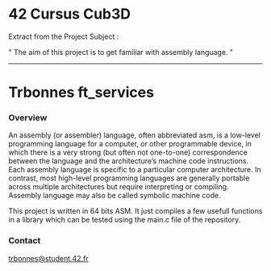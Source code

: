 # 42 Cursus Cub3D

Extract from the Project Subject :

" The aim of this project is to get familiar with assembly language. "

---

Trbonnes ft_services
===============

### Overview
An assembly (or assembler) language, often abbreviated asm, is a low-level programming
language for a computer, or other programmable device, in which there is a very strong
(but often not one-to-one) correspondence between the language and the architecture’s
machine code instructions. Each assembly language is specific to a particular computer
architecture. In contrast, most high-level programming languages are generally portable
across multiple architectures but require interpreting or compiling. Assembly language
may also be called symbolic machine code.

This project is written in 64 bits ASM.
It just compiles a few usefull functions in a library which can be tested using the main.c file of the repository.

### Contact
trbonnes@student.42.fr
